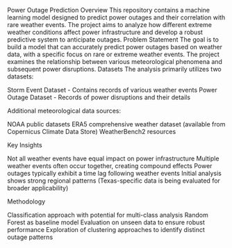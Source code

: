 Power Outage Prediction
Overview
This repository contains a machine learning model designed to predict power outages and their correlation with rare weather events. The project aims to analyze how different extreme weather conditions affect power infrastructure and develop a robust predictive system to anticipate outages.
Problem Statement
The goal is to build a model that can accurately predict power outages based on weather data, with a specific focus on rare or extreme weather events. The project examines the relationship between various meteorological phenomena and subsequent power disruptions.
Datasets
The analysis primarily utilizes two datasets:

Storm Event Dataset - Contains records of various weather events
Power Outage Dataset - Records of power disruptions and their details

Additional meteorological data sources:

NOAA public datasets
ERA5 comprehensive weather dataset (available from Copernicus Climate Data Store)
WeatherBench2 resources

Key Insights

Not all weather events have equal impact on power infrastructure
Multiple weather events often occur together, creating compound effects
Power outages typically exhibit a time lag following weather events
Initial analysis shows strong regional patterns (Texas-specific data is being evaluated for broader applicability)

Methodology

Classification approach with potential for multi-class analysis
Random Forest as baseline model
Evaluation on unseen data to ensure robust performance
Exploration of clustering approaches to identify distinct outage patterns
